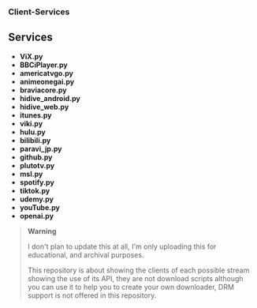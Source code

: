 ### Client-Services


## Services 

- **ViX.py**
- **BBCiPlayer.py**
- **americatvgo.py**
- **animeonegai.py**
- **braviacore.py**
- **hidive_android.py**
- **hidive_web.py**
- **itunes.py**
- **viki.py**
- **hulu.py**
- **bilibili.py**
- **paravi_jp.py**
- **github.py**
- **plutotv.py**
- **msl.py**
- **spotify.py**
- **tiktok.py**
- **udemy.py**
- **youTube.py**
- **openai.py**

> **Warning**
>
> I don't plan to update this at all, I'm only uploading this for educational, and archival purposes.
>
> This repository is about showing the clients of each possible stream showing the use of its API, they are not download scripts although you can use it to help you to create your own downloader, DRM support is not offered in this repository.
